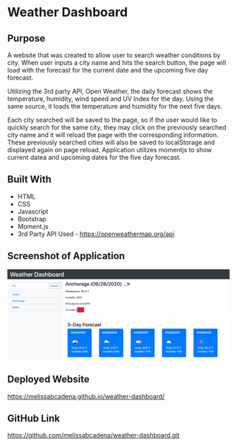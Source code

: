 # Weather Dashboard

## Purpose
A website that was created to allow user to search weather conditions by city. When user inputs a city name and hits the search button, the page will load with the forecast for the current date and the upcoming five day forecast. 

Utilizing the 3rd party API, Open Weather, the daily forecast shows the temperature, humidity, wind speed and UV Index for the day. Using the same source, it loads the temperature and humidity for the next five days. 

Each city searched will be saved to the page, so if the user would like to quickly search for the same city, they may click on the previously searched city name and it will reload the page with the corresponding information. These previously searched cities will also be saved to localStorage and displayed again on page reload. Application utilizes momentjs to show current datea and upcoming dates for the five day forecast. 

## Built With
* HTML
* CSS
* Javascript
* Bootstrap
* Moment.js
* 3rd Party API Used - https://openweathermap.org/api

## Screenshot of Application
<img src= "./assets/images/application-screenshot.png">

## Deployed Website
https://melissabcadena.github.io/weather-dashboard/

## GitHub Link
https://github.com/melissabcadena/weather-dashboard.git